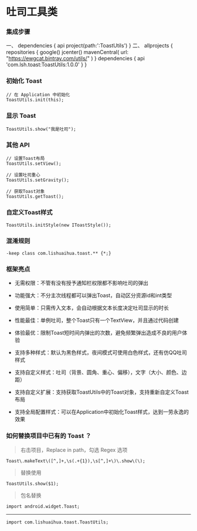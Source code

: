 # 吐司工具类

### 集成步骤
   一、
    dependencies {
        api project(path:':ToastUtils')
    }
    二、
       allprojects {
            repositories {
                 google()
                 jcenter()
                 mavenCentral(
                url: "https://ewgcat.bintray.com/utils/"
              )
        }
	 dependencies {
       		 api   'com.lsh.toast:ToastUtils:1.0.0'
   	 }
}
### 初始化 Toast

    // 在 Application 中初始化
    ToastUtils.init(this);

### 显示 Toast

    ToastUtils.show("我是吐司");

### 其他 API

    // 设置Toast布局
    ToastUtils.setView();

    // 设置吐司重心
    ToastUtils.setGravity();

    // 获取Toast对象
    ToastUtils.getToast();

### 自定义Toast样式

    ToastUtils.initStyle(new IToastStyle());

### 混淆规则

    -keep class com.lishuaihua.toast.** {*;}

### 框架亮点

* 无需权限：不管有没有授予通知栏权限都不影响吐司的弹出

* 功能强大：不分主次线程都可以弹出Toast，自动区分资源id和int类型

* 使用简单：只需传入文本，会自动根据文本长度决定吐司显示的时长

* 性能最佳：单例吐司，整个Toast只有一个TextView，并且通过代码创建

* 体验最优：限制Toast短时间内弹出的次数，避免频繁弹出造成不良的用户体验

* 支持多种样式：默认为黑色样式，夜间模式可使用白色样式，还有仿QQ吐司样式

* 支持自定义样式：吐司（背景、圆角、重心、偏移），文字（大小、颜色、边距）

* 支持自定义扩展：支持获取ToastUtils中的Toast对象，支持重新自定义Toast布局

* 支持全局配置样式：可以在Application中初始化Toast样式，达到一劳永逸的效果

### 如何替换项目中已有的 Toast ？

> 右击项目，Replace in path，勾选 Regex 选项

	Toast\.makeText\([^,]+,\s(.+{1}),\s[^,]+\)\.show\(\);

> 替换使用

	ToastUtils.show($1);

> 包名替换

	import android.widget.Toast;

---

	import com.lishuaihua.toast.ToastUtils;



